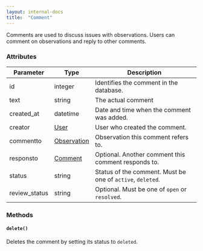 ```yaml
---
layout: internal-docs
title:  "Comment"
---
```

Comments are used to discuss issues with observations. Users can comment on observations and reply to other comments.

### Attributes

Parameter              | Type                     | Description
-----------------------|--------------------------|-----------------------------------------------
id                     | integer                  | Identifies the comment in the database.
text                   | string                   | The actual comment
created_at             | datetime                 | Date and time when the comment was added.
creator                | [User](/docs/internal/user.html) | User who created the comment.
commentto              | [Observation](/docs/internal/observation.html) | Observation this comment refers to.
responsto              | [Comment](/docs/internal/comment.html)         | Optional. Another comment this comment responds to.
status                 | string                   | Status of the comment. Must be one of `active`, `deleted`.
review_status          | string                   | Optional. Must be one of `open` or `resolved`.

### Methods

#### `delete()`

Deletes the comment by setting its status to `deleted`.
